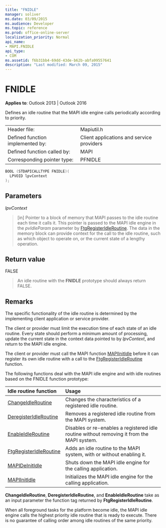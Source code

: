 ```yaml
---
title: "FNIDLE"
manager: soliver
ms.date: 03/09/2015
ms.audience: Developer
ms.topic: reference
ms.prod: office-online-server
localization_priority: Normal
api_name:
- MAPI.FNIDLE
api_type:
- COM
ms.assetid: f6b31bb4-69dd-43de-b62b-abfa99557641
description: "Last modified: March 09, 2015"
---
```


# FNIDLE
 
**Applies to**: Outlook 2013 | Outlook 2016 
  
Defines an idle routine that the MAPI idle engine calls periodically according to priority. 
  
|||
|:-----|:-----|
|Header file:  <br/> |Mapiutil.h  <br/> |
|Defined function implemented by:  <br/> |Client applications and service providers  <br/> |
|Defined function called by:  <br/> |MAPI  <br/> |
|Corresponding pointer type:  <br/> |PFNIDLE  <br/> |
   
```cpp
BOOL (STDAPICALLTYPE FNIDLE)(
  LPVOID lpvContext
);
```

## Parameters

 _lpvContext_
  
> [in] Pointer to a block of memory that MAPI passes to the idle routine each time it calls it. This pointer is passed to the MAPI idle engine in the  _pvIdleParam_ parameter by [FtgRegisterIdleRoutine](ftgregisteridleroutine.md). The data in the memory block can provide context for the call to the idle routine, such as which object to operate on, or the current state of a lengthy operation.
    
## Return value

FALSE 
  
> An idle routine with the **FNIDLE** prototype should always return FALSE. 
    
## Remarks

The specific functionality of the idle routine is determined by the implementing client application or service provider. 
  
The client or provider must limit the execution time of each state of an idle routine. Every state should perform a minimum amount of processing, update the current state in the context data pointed to by  _lpvContext_, and return to the MAPI idle engine. 
  
The client or provider must call the MAPI function [MAPIInitIdle](mapiinitidle.md) before it can register its own idle routine with a call to the [FtgRegisterIdleRoutine](ftgregisteridleroutine.md) function. 
  
The following functions deal with the MAPI idle engine and with idle routines based on the FNIDLE function prototype: 
  
|**Idle routine function**|**Usage**|
|:-----|:-----|
|[ChangeIdleRoutine](changeidleroutine.md) <br/> |Changes the characteristics of a registered idle routine.  <br/> |
|[DeregisterIdleRoutine](deregisteridleroutine.md) <br/> |Removes a registered idle routine from the MAPI system.  <br/> |
|[EnableIdleRoutine](enableidleroutine.md) <br/> |Disables or re-enables a registered idle routine without removing it from the MAPI system.  <br/> |
|[FtgRegisterIdleRoutine](ftgregisteridleroutine.md) <br/> |Adds an idle routine to the MAPI system, with or without enabling it.  <br/> |
|[MAPIDeInitIdle](mapideinitidle.md) <br/> |Shuts down the MAPI idle engine for the calling application.  <br/> |
|[MAPIInitIdle](mapiinitidle.md) <br/> |Initializes the MAPI idle engine for the calling application.  <br/> |
   
**ChangeIdleRoutine**, **DeregisterIdleRoutine**, and **EnableIdleRoutine** take as an input parameter the function tag returned by **FtgRegisterIdleRoutine**. 
  
When all foreground tasks for the platform become idle, the MAPI idle engine calls the highest priority idle routine that is ready to execute. There is no guarantee of calling order among idle routines of the same priority. 
  

